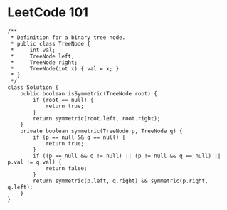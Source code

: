 # LeetCode 101
    /**
     * Definition for a binary tree node.
     * public class TreeNode {
     *     int val;
     *     TreeNode left;
     *     TreeNode right;
     *     TreeNode(int x) { val = x; }
     * }
     */
    class Solution {
        public boolean isSymmetric(TreeNode root) {
            if (root == null) {
                return true;
            }
            return symmetric(root.left, root.right);
        }
        private boolean symmetric(TreeNode p, TreeNode q) {
            if (p == null && q == null) {
                return true;
            }
            if ((p == null && q != null) || (p != null && q == null) || p.val != q.val) {
                return false;
            }
            return symmetric(p.left, q.right) && symmetric(p.right, q.left);
        }
    }
